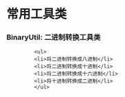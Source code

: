 # 常用工具类
### BinaryUtil: 二进制转换工具类
             <ul>
             <li>将二进制转换成八进制</li>
             <li>将二进制转换成十进制</li>
             <li>将二进制转换成十六进制</li>
             <li>将十进制转换成二进制</li>
             </ul>